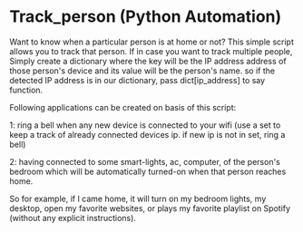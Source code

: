 # Track_person (Python Automation)

Want to know when a particular person is at home or not?
This simple script allows you to track that person.
If in case you want to track multiple people,
Simply create a dictionary where the key will be the IP address address of those person's device
and its value will be the person's name.
so if the detected IP address is in our dictionary, pass dict[ip_address] to say function.

Following applications can be created on basis of this script:
 
 1: ring a bell when any new device is connected to your wifi (use a set to keep a track of already connected devices ip. if new ip is not in set, ring a bell)
 
 2: having connected to some smart-lights, ac, computer, of the person's bedroom which will be automatically turned-on when that person reaches home.
 
So for example, if I came home, it will turn on my bedroom lights, my desktop, open my favorite websites, or plays my favorite playlist on Spotify (without any explicit instructions).
